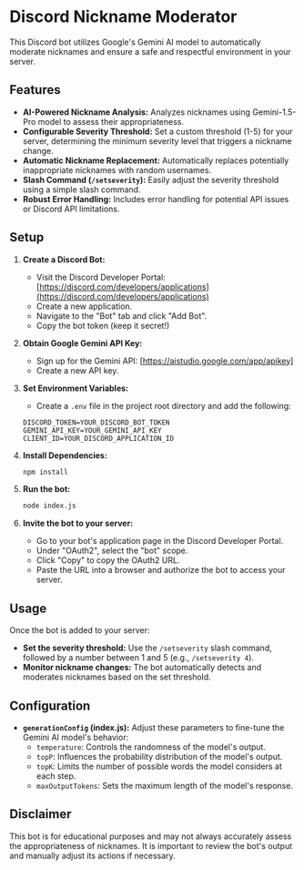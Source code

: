 # Discord Nickname Moderator

This Discord bot utilizes Google's Gemini AI model to automatically moderate nicknames and ensure a safe and respectful environment in your server. 

## Features

* **AI-Powered Nickname Analysis:**  Analyzes nicknames using Gemini-1.5-Pro model to assess their appropriateness.
* **Configurable Severity Threshold:** Set a custom threshold (1-5) for your server, determining the minimum severity level that triggers a nickname change.
* **Automatic Nickname Replacement:**  Automatically replaces potentially inappropriate nicknames with random usernames.
* **Slash Command (`/setseverity`):**  Easily adjust the severity threshold using a simple slash command.
* **Robust Error Handling:**  Includes error handling for potential API issues or Discord API limitations.

## Setup

1. **Create a Discord Bot:** 
    * Visit the Discord Developer Portal: [https://discord.com/developers/applications](https://discord.com/developers/applications)
    * Create a new application.
    * Navigate to the "Bot" tab and click "Add Bot".
    * Copy the bot token (keep it secret!)

2. **Obtain Google Gemini API Key:**
    * Sign up for the Gemini API: [https://aistudio.google.com/app/apikey]
    * Create a new API key.

3. **Set Environment Variables:**
    * Create a `.env` file in the project root directory and add the following:
    ```
    DISCORD_TOKEN=YOUR_DISCORD_BOT_TOKEN
    GEMINI_API_KEY=YOUR_GEMINI_API_KEY
    CLIENT_ID=YOUR_DISCORD_APPLICATION_ID
    ```

4. **Install Dependencies:**
    ```bash
    npm install
    ```

5. **Run the bot:**
    ```bash
    node index.js
    ```

6. **Invite the bot to your server:**
    * Go to your bot's application page in the Discord Developer Portal.
    * Under "OAuth2", select the "bot" scope.
    * Click "Copy" to copy the OAuth2 URL.
    * Paste the URL into a browser and authorize the bot to access your server.

## Usage

Once the bot is added to your server:

* **Set the severity threshold:** Use the `/setseverity` slash command, followed by a number between 1 and 5 (e.g., `/setseverity 4`).
* **Monitor nickname changes:** The bot automatically detects and moderates nicknames based on the set threshold.

## Configuration

* **`generationConfig` (index.js):** Adjust these parameters to fine-tune the Gemini AI model's behavior:
    * `temperature`: Controls the randomness of the model's output.
    * `topP`: Influences the probability distribution of the model's output.
    * `topK`: Limits the number of possible words the model considers at each step.
    * `maxOutputTokens`: Sets the maximum length of the model's response.

## Disclaimer

This bot is for educational purposes and may not always accurately assess the appropriateness of nicknames. It is important to review the bot's output and manually adjust its actions if necessary. 
